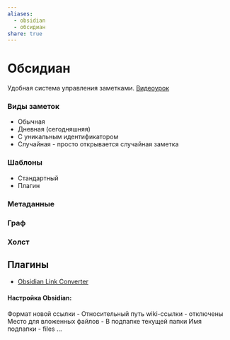 ```yaml
---
aliases:
  - obsidian
  - обсидиан
share: true
---
```


# Обсидиан
Удобная система управления заметками.
[Видеоурок](https://www.youtube.com/live/3yAolXKgZi8?si=e9vWGwiulzKpWtgV&t=6)
### Виды заметок
- Обычная
- Дневная (сегодняшняя)
- С уникальным идентификатором
- Случайная - просто открывается случайная заметка
### Шаблоны
- Стандартный
- Плагин
### Метаданные
### Граф
### Холст

## Плагины
- [Obsidian Link Converter](ObsidianLinkConverter.md)

#### Настройка Obsidian:
Формат новой ссылки - Относительный путь 
wiki-ссылки - отключены 
Место для вложенных файлов - В подпапке текущей папки 
Имя подпапки - files 
... 


